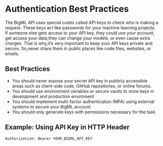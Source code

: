 # Authentication Best Practices

The BigML API uses special codes called API keys to check who is making a request. These keys act like passwords for your machine learning projects. If someone else gets access to your API key, they could use your account,  get access your data,they can  change your models, or even cause extra charges. That is why,it’s very important to keep your API keys private and secure. So,never share them in public places like code files, websites, or emails.

## Best Practices

- You should never expose your secret API key in publicly accessible areas such as client-side code, GitHub repositories, or online forums.
- You should use environment variables or secure vaults to store keys in development and production envirnment
- You should implement multi-factor authentication (MFA) using external systems to secure your BigML account.
- You should only generate keys with permissions necessary for the task.

## Example: Using API Key in HTTP Header

```http
Authorization: Bearer YOUR_BIGML_API_KEY
```

